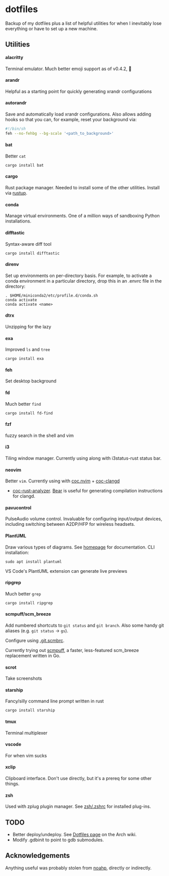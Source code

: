 # dotfiles

Backup of my dotfiles plus a list of helpful utilities for when I inevitably lose everything
or have to set up a new machine.

## Utilities

#### alacritty

Terminal emulator. Much better emoji support as of v0.4.2, 💃

#### arandr

Helpful as a starting point for quickly generating xrandr configurations

#### autorandr

Save and automatically load xrandr configurations. Also allows adding hooks so that you can, for
example, reset your background via:

```sh
#!/bin/sh
feh --no-fehbg --bg-scale '<path_to_background>'
```
#### bat

Better `cat`

```
cargo install bat
```

#### cargo

Rust package manager. Needed to install some of the other utilities. Install via [rustup](https://rustup.rs).

#### conda

Manage virtual environments. One of a million ways of sandboxing Python installations.

#### difftastic

Syntax-aware diff tool

```
cargo install difftastic
```

#### direnv

Set up environments on per-directory basis. For example, to activate a conda environment in a
particular directory, drop this in an .envrc file in the directory:
```
. $HOME/miniconda2/etc/profile.d/conda.sh
conda activate
conda activate <name>
```

#### dtrx

Unzipping for the lazy

#### exa

Improved `ls` and `tree`

```
cargo install exa
```

#### feh

Set desktop background

#### fd

Much better `find`

```
cargo install fd-find
```

#### fzf

fuzzy search in the shell and vim

#### i3

Tiling window manager. Currently using along with i3status-rust status bar.

#### neovim

Better `vim`. Currently using with [coc.nvim](https://github.com/neoclide/coc.nvim) + [coc-clangd](https://github.com/clangd/coc-clangd)
+ [coc-rust-analyzer](https://github.com/fannheyward/coc-rust-analyzer).
[Bear](https://github.com/rizsotto/Bear) is useful for generating compilation instructions for
clangd.

#### pavucontrol

PulseAudio volume control. Invaluable for configuring input/output devices, including switching
between A2DP/HFP for wireless headsets.

#### PlantUML

Draw various types of diagrams. See [homepage](https://plantuml.com/) for documentation.
CLI installation:
```
sudo apt install plantuml
```

VS Code's PlantUML extension can generate live previews

#### ripgrep

Much better `grep`
```
cargo install ripgrep
```

#### scmpuff/scm\_breeze

Add numbered shortcuts to `git status` and `git branch`.
Also some handy git aliases (e.g. `git status` -> `gs`).

Configure using [.git.scmbrc](scm_breeze/.git.scmbrc).

Currently trying out [scmpuff](https://github.com/mroth/scmpuff), a faster, less-featured
scm\_breeze replacement written in Go.

#### scrot

Take screenshots

#### starship

Fancy/silly command line prompt written in rust

```
cargo install starship
```

#### tmux

Terminal multiplexer

#### vscode

For when vim sucks

#### xclip

Clipboard interface. Don't use directly, but it's a prereq for some other things.

#### zsh

Used with zplug plugin manager. See [zsh/.zshrc](zsh/.zshrc) for installed plug-ins.

## TODO

* Better deploy/undeploy. See [Dotfiles page](https://wiki.archlinux.org/index.php/Dotfiles) on the
Arch wiki.
* Modify .gdbinit to point to gdb submodules.

## Acknowledgements

Anything useful was probably stolen from [noahp](https://github.com/noahp/dotfiles/), directly or
indirectly.
